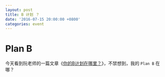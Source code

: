```yaml
---
layout: post
title: B 计划 ？
date: '2016-07-15 20:00:00 +0800'
categories: event
---
```


# Plan B

今天看到阮老师的一篇文章《[你的B计划在哪里？](http://www.ruanyifeng.com/blog/2016/03/plan-b.html)》，不禁想到，我的 `Plan B` 在哪？
